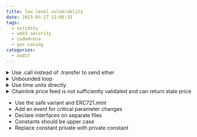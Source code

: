 ```yaml
---
title: low level vulnerablity
date: 2023-03-17 11:05:32
tags:
  - solidity
  - web3 security
  - code4rena
  - gas saving
categories:
  - audit
---
```


<details>
  <summary>Use .call instead of .transfer to send ether</summary>
  .transfer will relay 2300 gas and .call will relay all the gas. If the receive/fallback function from the recipient proxy contract has complex logic, using .transfer will fail, causing integration issues.
</details>

<details>
  <summary>Unbounded loop</summary>
    ```javscript
        function claimGovFees() public {
        address[] memory assets = bondNFT.getAssets();

        for (uint i=0; i < assets.length; i++) {
            uint balanceBefore = IERC20(assets[i]).balanceOf(address(this));
            IGovNFT(govNFT).claim(assets[i]);
            uint balanceAfter = IERC20(assets[i]).balanceOf(address(this));
            IERC20(assets[i]).approve(address(bondNFT), type(uint256).max);
            bondNFT.distribute(assets[i], balanceAfter - balanceBefore);
            }
        }
    ```

</details>

<details>
  <summary>Use time units directly</summary>
    ```javascript
    uint constant private DAY = 24 * 60 * 60;
    ```
</details>

<details>
  <summary>Chainlink price feed is not sufficiently validated and can return stale price</summary>
    ```javascript
      (uint80 roundId, int256 assetChainlinkPriceInt, , uint256 updatedAt, uint80 answeredInRound) = IPrice(_chainlinkFeed).latestRoundData();
      require(answeredInRound >= roundId, "price is stale");
      require(updatedAt > 0, "round is incomplete");
    ```

</details>

- Use the safe variant and ERC721.mint
- Add an event for critical parameter changes
- Declare interfaces on separate files
- Constants should be upper case
- Replace constant private with private constant
